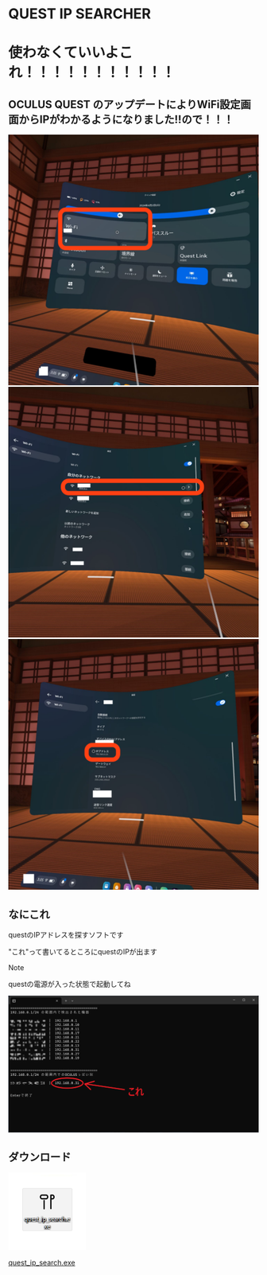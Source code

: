 # QUEST IP SEARCHER

# 使わなくていいよこれ！！！！！！！！！！！
## OCULUS QUEST のアップデートによりWiFi設定画面からIPがわかるようになりました!!ので！！！
![1](e71a19e6bbe9d8df0af1c98e0b33fd96.png)
![2](25fd61580ed980451f5e63511dbb30ea.png)
![3](738928ade0c70e131a88ba548f5d3626.png)

## なにこれ
questのIPアドレスを探すソフトです

"これ"って書いてるところにquestのIPが出ます

> [!NOTE]
> questの電源が入った状態で起動してね


![4](readme_image/1.png)


## ダウンロード
![5](readme_image/7.png)

[quest_ip_search.exe](https://github.com/wi11oh/search_quest_IP/releases)
